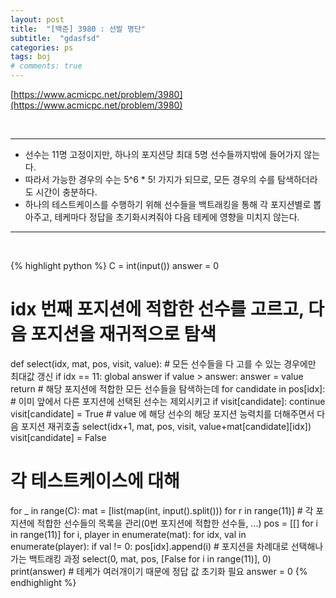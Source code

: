 ```yaml
---
layout: post
title:  "[백준] 3980 : 선발 명단"
subtitle:  "gdasfsd"
categories: ps
tags: boj
# comments: true
---
```


[https://www.acmicpc.net/problem/3980](https://www.acmicpc.net/problem/3980)

<br>

---

-   선수는 11명 고정이지만, 하나의 포지션당 최대 5명 선수들까지밖에 들어가지 않는다.
-   따라서 가능한 경우의 수는 5^6 \* 5! 가지가 되므로, 모든 경우의 수를 탐색하더라도 시간이 충분하다.
-   하나의 테스트케이스를 수행하기 위해 선수들을 백트래킹을 통해 각 포지션별로 뽑아주고, 테케마다 정답을 초기화시켜줘야 다음 테케에 영향을 미치지 않는다.

---
<br>

{% highlight python %}
C = int(input())
answer = 0

# idx 번째 포지션에 적합한 선수를 고르고, 다음 포지션을 재귀적으로 탐색
def select(idx, mat, pos, visit, value):
    # 모든 선수들을 다 고를 수 있는 경우에만 최대값 갱신
    if idx == 11:
        global answer
        if value > answer:
            answer = value
        return
    # 해당 포지션에 적합한 모든 선수들을 탐색하는데
    for candidate in pos[idx]:
        # 이미 앞에서 다른 포지션에 선택된 선수는 제외시키고
        if visit[candidate]: continue
        visit[candidate] = True
        # value 에 해당 선수의 해당 포지션 능력치를 더해주면서 다음 포지션 재귀호출
        select(idx+1, mat, pos, visit, value+mat[candidate][idx])
        visit[candidate] = False

# 각 테스트케이스에 대해
for _ in range(C):
    mat = [list(map(int, input().split())) for r in range(11)]
    # 각 포지션에 적합한 선수들의 목록을 관리(0번 포지션에 적합한 선수들, ...)
    pos = [[] for i in range(11)]
    for i, player in enumerate(mat):
        for idx, val in enumerate(player):
            if val != 0:
                pos[idx].append(i)
    # 포지션을 차례대로 선택해나가는 백트래킹 과정
    select(0, mat, pos, [False for i in range(11)], 0)
    print(answer)
    # 테케가 여러개이기 때문에 정답 값 초기화 필요
    answer = 0
{% endhighlight %}
